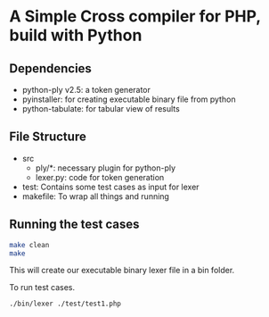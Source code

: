 # A Simple Cross compiler for PHP, build with Python

## Dependencies

- python-ply v2.5: a token generator
- pyinstaller: for creating executable binary file from python
- python-tabulate: for tabular view of results

## File Structure
- src
    - ply/*: necessary plugin for python-ply
    - lexer.py: code for token generation
- test: Contains some test cases as input for lexer
- makefile: To wrap all things and running

## Running the test cases

```sh
make clean
make
```

This will create our executable binary lexer file in a bin folder.

To run test cases.

```sh
./bin/lexer ./test/test1.php
```
